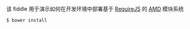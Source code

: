 该 fiddle 用于演示如何在开发环境中部署基于 [RequireJS](http://requirejs.org/) 的 [AMD](https://github.com/amdjs/amdjs-api/wiki/AMD) 模块系统

```sh
$ bower install
```
